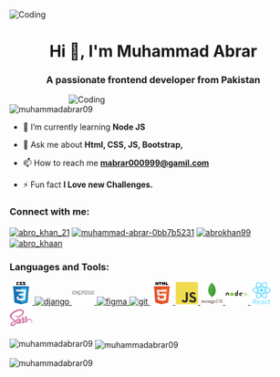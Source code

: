 <img align="center" alt="Coding" width="100%" height="200" src="https://media0.giphy.com/media/26tn33aiTi1jkl6H6/giphy.gif"/>

<h1 align="center">Hi 👋, I'm Muhammad Abrar</h1>
<h3 align="center">A passionate frontend developer from Pakistan</h3>
<img align="right" alt="Coding" width="400" src="https://miro.medium.com/max/1360/0*ygaHmPjQnVmEApdT.gif"/>

<p align="left"> <img src="https://komarev.com/ghpvc/?username=muhammadabrar09&label=Profile%20views&color=0e75b6&style=flat" alt="muhammadabrar09" /> </p>

- 🌱 I’m currently learning **Node JS**

- 💬 Ask me about **Html, CSS, JS, Bootstrap,**

- 📫 How to reach me **mabrar000999@gamil.com**

- ⚡ Fun fact **I Love new Challenges.**

<h3 align="left">Connect with me:</h3>
<p align="left">
<a href="https://twitter.com/abro_khan_21" target="blank"><img align="center" src="https://raw.githubusercontent.com/rahuldkjain/github-profile-readme-generator/master/src/images/icons/Social/twitter.svg" alt="abro_khan_21" height="30" width="40" /></a>
<a href="https://linkedin.com/in/muhammad-abrar-0bb7b5231" target="blank"><img align="center" src="https://raw.githubusercontent.com/rahuldkjain/github-profile-readme-generator/master/src/images/icons/Social/linked-in-alt.svg" alt="muhammad-abrar-0bb7b5231" height="30" width="40" /></a>
<a href="https://fb.com/abrokhan99" target="blank"><img align="center" src="https://raw.githubusercontent.com/rahuldkjain/github-profile-readme-generator/master/src/images/icons/Social/facebook.svg" alt="abrokhan99" height="30" width="40" /></a>
<a href="https://instagram.com/abro_khaan" target="blank"><img align="center" src="https://raw.githubusercontent.com/rahuldkjain/github-profile-readme-generator/master/src/images/icons/Social/instagram.svg" alt="abro_khaan" height="30" width="40" /></a>
</p>

<h3 align="left">Languages and Tools:</h3>
<p align="left"> <a href="https://www.w3schools.com/css/" target="_blank" rel="noreferrer"> <img src="https://raw.githubusercontent.com/devicons/devicon/master/icons/css3/css3-original-wordmark.svg" alt="css3" width="40" height="40"/> </a> <a href="https://www.djangoproject.com/" target="_blank" rel="noreferrer"> <img src="https://cdn.worldvectorlogo.com/logos/django.svg" alt="django" width="40" height="40"/> </a> <a href="https://expressjs.com" target="_blank" rel="noreferrer"> <img src="https://raw.githubusercontent.com/devicons/devicon/master/icons/express/express-original-wordmark.svg" alt="express" width="40" height="40"/> </a> <a href="https://www.figma.com/" target="_blank" rel="noreferrer"> <img src="https://www.vectorlogo.zone/logos/figma/figma-icon.svg" alt="figma" width="40" height="40"/> </a> <a href="https://git-scm.com/" target="_blank" rel="noreferrer"> <img src="https://www.vectorlogo.zone/logos/git-scm/git-scm-icon.svg" alt="git" width="40" height="40"/> </a> <a href="https://www.w3.org/html/" target="_blank" rel="noreferrer"> <img src="https://raw.githubusercontent.com/devicons/devicon/master/icons/html5/html5-original-wordmark.svg" alt="html5" width="40" height="40"/> </a> <a href="https://developer.mozilla.org/en-US/docs/Web/JavaScript" target="_blank" rel="noreferrer"> <img src="https://raw.githubusercontent.com/devicons/devicon/master/icons/javascript/javascript-original.svg" alt="javascript" width="40" height="40"/> </a> <a href="https://www.mongodb.com/" target="_blank" rel="noreferrer"> <img src="https://raw.githubusercontent.com/devicons/devicon/master/icons/mongodb/mongodb-original-wordmark.svg" alt="mongodb" width="40" height="40"/> </a> <a href="https://nodejs.org" target="_blank" rel="noreferrer"> <img src="https://raw.githubusercontent.com/devicons/devicon/master/icons/nodejs/nodejs-original-wordmark.svg" alt="nodejs" width="40" height="40"/> </a> <a href="https://reactjs.org/" target="_blank" rel="noreferrer"> <img src="https://raw.githubusercontent.com/devicons/devicon/master/icons/react/react-original-wordmark.svg" alt="react" width="40" height="40"/> </a> <a href="https://sass-lang.com" target="_blank" rel="noreferrer"> <img src="https://raw.githubusercontent.com/devicons/devicon/master/icons/sass/sass-original.svg" alt="sass" width="40" height="40"/> </a> </p>

<p><img align="left" src="https://github-readme-stats.vercel.app/api/top-langs?username=muhammadabrar09&show_icons=true&locale=en&layout=compact" alt="muhammadabrar09" /></p>

<p>&nbsp;<img align="center" src="https://github-readme-stats.vercel.app/api?username=muhammadabrar09&show_icons=true&locale=en" alt="muhammadabrar09" /></p>

<p><img align="center" src="https://github-readme-streak-stats.herokuapp.com/?user=muhammadabrar09&" alt="muhammadabrar09" /></p>
